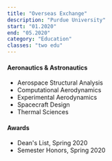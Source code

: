 ```yaml
---
title: "Overseas Exchange"
description: "Purdue University"
start: "01.2020"
end: "05.2020"
category: "Education"
classes: "two edu"
---
```


#### Aeronautics & Astronautics

* Aerospace Structural Analysis
* Computational Aerodynamics
* Experimental Aerodynamics
* Spacecraft Design
* Thermal Sciences

#### Awards

* Dean's List, Spring 2020
* Semester Honors, Spring 2020